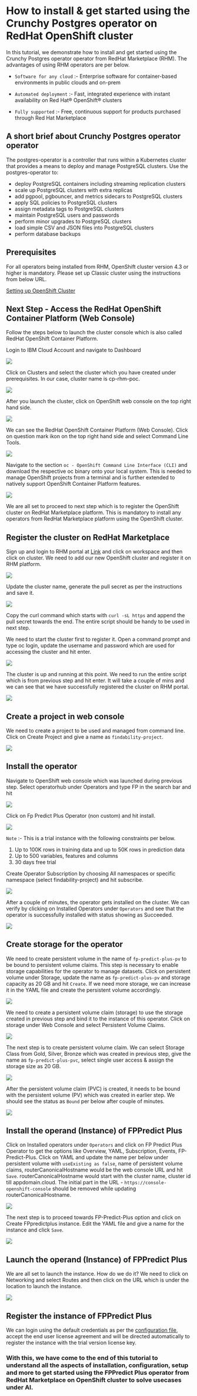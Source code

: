 # How to install & get started using the Crunchy Postgres operator on RedHat OpenShift cluster

In this tutorial, we demonstrate how to install and get started using the Crunchy Postgres operator operator from RedHat Marketplace (RHM). The advantages of using RHM operators are per below.  

* `Software for any cloud` :- Enterprise software for container-based environments in public clouds and on-prem

* `Automated deployment` :- Fast, integrated experience with instant availability on Red Hat® OpenShift® clusters

* `Fully supported` :- Free, continuous support for products purchased through Red Hat Marketplace

## A short brief about Crunchy Postgres operator operator

The postgres-operator is a controller that runs within a Kubernetes cluster that provides a means to deploy and manage PostgreSQL clusters.
Use the postgres-operator to:
- deploy PostgreSQL containers including streaming replication clusters
- scale up PostgreSQL clusters with extra replicas
- add pgpool, pgbouncer, and metrics sidecars to PostgreSQL clusters
- apply SQL policies to PostgreSQL clusters
- assign metadata tags to PostgreSQL clusters
- maintain PostgreSQL users and passwords
- perform minor upgrades to PostgreSQL clusters
- load simple CSV and JSON files into PostgreSQL clusters
- perform database backups


## Prerequisites

For all operators being installed from RHM, OpenShift cluster version 4.3 or higher is mandatory. Please set up Classic cluster using the instructions from below URL.

[Setting up OpenShift Cluster](https://cloud.ibm.com/docs/openshift?topic=openshift-getting-started)

## Next Step - Access the RedHat OpenShift Container Platform (Web Console)

Follow the steps below to launch the cluster console which is also called RedHat OpenShift Container Platform.

Login to IBM Cloud Account and navigate to Dashboard

![](https://github.com/IBM/getting-started-with-fppredictplus/blob/master/images/dashboard.png)

Click on Clusters and select the cluster which you have created under prerequisites. In our case, cluster name is cp-rhm-poc.

![](https://github.com/IBM/getting-started-with-fppredictplus/blob/master/images/cluster.png)

After you launch the cluster, click on OpenShift web console on the top right hand side.

![](https://github.com/IBM/getting-started-with-fppredictplus/blob/master/images/web-console.png)

We can see the RedHat OpenShift Container Platform (Web Console). Click on question mark ikon on the top right hand side and select Command Line Tools. 

![](https://github.com/IBM/getting-started-with-fppredictplus/blob/master/images/cmd-line-tools.png)

Navigate to the section `oc - OpenShift Command Line Interface (CLI)` and download the respective oc binary onto your local system. This is needed to manage OpenShift projects from a terminal and is further extended to natively support OpenShift Container Platform features.

![](https://github.com/IBM/getting-started-with-fppredictplus/blob/master/images/oc-binary.png)

We are all set to proceed to next step which is to register the OpenShift cluster on RedHat Marketplace platform. This is mandatory to install any operators from RedHat Marketplace platform using the OpenShift cluster.

## Register the cluster on RedHat Marketplace

Sign up and login to RHM portal at [Link](https://marketplace.redhat.com/en-us) and click on workspace and then click on cluster. We need to add our new OpenShift cluster and register it on RHM platform.

![](https://github.com/IBM/getting-started-with-fppredictplus/blob/master/images/add-cluster.png)

Update the cluster name, generate the pull secret as per the instructions and save it. 

![](https://github.com/IBM/getting-started-with-fppredictplus/blob/master/images/cluster-details.png)

Copy the curl command which starts with `curl -sL https` and append the pull secret towards the end. The entire script should be handy to be used in next step.

We need to start the cluster first to register it. Open a command prompt and type oc login, update the username and password which are used for accessing the cluster and hit enter. 

![](https://github.com/IBM/getting-started-with-fppredictplus/blob/master/images/start-cluster.png)

The cluster is up and running at this point. We need to run the entire script which is from previous step and hit enter. It will take a couple of mins and we can see that we have successfully registered the cluster on RHM portal.

![](https://github.com/IBM/getting-started-with-fppredictplus/blob/master/images/register-cluster.png)

## Create a project in web console

We need to create a project to be used and managed from command line. Click on Create Project and give a name as `findability-project`.

![](https://github.com/IBM/getting-started-with-fppredictplus/blob/master/images/create-project.png)

## Install the operator

Navigate to OpenShift web console which was launched during previous step. Select operatorhub under Operators and type FP in the search bar and hit 

![](https://github.com/IBM/getting-started-with-fppredictplus/blob/master/images/install-operator.png)

Click on Fp Predict Plus Operator (non custom) and hit install.

![](https://github.com/IBM/getting-started-with-fppredictplus/blob/master/images/select-install.png)

`Note` :- This is a trial instance with the following constraints per below.

1. Up to 100K rows in training data and up to 50K rows in prediction data
2. Up to 500 variables, features and columns
3. 30 days free trial

Create Operator Subscription by choosing All namespaces or specific namespace (select findability-project) and hit subscribe.

![](https://github.com/IBM/getting-started-with-fppredictplus/blob/master/images/subscribe.png)

After a couple of minutes, the operator gets installed on the cluster. We can verify by clicking on Installed Operators under `Operators` and see that the operator is successfully installed with status showing as Succeeded.

![](https://github.com/IBM/getting-started-with-fppredictplus/blob/master/images/installed-operator.png)

## Create storage for the operator

We need to create persistent volume in the name of `fp-predict-plus-pv` to be bound to persistent volume claims. This step is necessary to enable storage capabilities for the operator to manage datasets. Click on persistent volume under Storage, update the name as `fp-predict-plus-pv` and storage capacity as 20 GB and hit `Create`. If we need more storage, we can increase it in the YAML file and create the persistent volume accordingly.

![](https://github.com/IBM/getting-started-with-fppredictplus/blob/master/images/create-pv.png)

We need to create a persistent volume claim (storage) to use the storage created in previous step and bind it to the instance of this operator. Click on storage under Web Console and select Persistent Volume Claims.

![](https://github.com/IBM/getting-started-with-fppredictplus/blob/master/images/select-pvc.png)

The next step is to create persistent volume claim. We can select Storage Class from Gold, Silver, Bronze which was created in previous step, give the name as `fp-predict-plus-pvc`, select single user access & assign the storage size as 20 GB. 

![](https://github.com/IBM/getting-started-with-fppredictplus/blob/master/images/create-pvc.png)

After the persistent volume claim (PVC) is created, it needs to be bound with the persistent volume (PV) which was created in earlier step. We should see the status as `Bound` per below after couple of minutes.

![](https://github.com/IBM/getting-started-with-fppredictplus/blob/master/images/pvc-bound.png)

## Install the operand (Instance) of FPPredict Plus

Click on Installed operators under `Operators` and click on FP Predict Plus Operator to get the options like Overview, YAML, Subscription, Events, FP-Predict-Plus. Click on YAML and update the name per below under persistent volume with `useExisting as false`, name of persistent volume claims, routerCanonicalHostname would be the web console URL and hit `Save`. routerCanonicalHostname would start with the cluster name, cluster id till appdomain.cloud. The initial part in the URL - `https://console-openshift-console` should be removed while updating routerCanonicalHostname.

![](https://github.com/IBM/getting-started-with-fppredictplus/blob/master/images/yaml-changes.png)

The next step is to proceed towards FP-Predict-Plus option and click on Create FPpredictplus instance. Edit the YAML file and give a name for the instance and click `Save`.

![](https://github.com/IBM/getting-started-with-fppredictplus/blob/master/images/operand.png)

## Launch the operand (Instance) of FPPredict Plus

We are all set to launch the instance. How do we do it? We need to click on Networking and select Routes and then click on the URL which is under the location to launch the instance. 

![](https://github.com/IBM/getting-started-with-fppredictplus/blob/master/images/route.png)

## Register the instance of FPPredict Plus

We can login using the default credentials as per the [configuration file](https://github.com/IBM/getting-started-with-fppredictplus/blob/master/credentials.txt), accept the end user license agreement and will be directed automatically to register the instance with the trial version license key.

### With this, we have come to the end of this tutorial to understand all the aspects of installation, configuration, setup and more to get started using the FPPredict Plus operator from RedHat Marketplace on OpenShift cluster to solve usecases under AI. 

